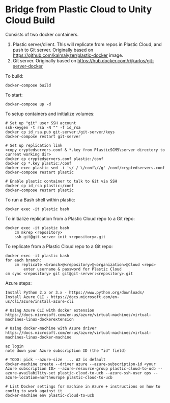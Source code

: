 # Bridge from Plastic Cloud to Unity Cloud Build

Consists of two docker containers.

1. Plastic server/client. This will replicate from repos in Plastic Cloud, and push to Git server. Originally based on https://github.com/kalmalyzer/plastic-docker image.
2. Git server. Originally based on https://hub.docker.com/r/jkarlos/git-server-docker

To build:

	docker-compose build

To start:

	docker-compose up -d

To setup containers and initialize volumes:

	# Set up "git" user SSH account
	ssh-keygen -t rsa -N "" -f id_rsa
	docker cp id_rsa.pub git-server:/git-server/keys	
	docker-compose restart git-server

	# Set up replication link
	<copy cryptedservers.conf & *.key from PlasticSCM5\server directory to current working dir>
	docker cp cryptedservers.conf plastic:/conf
	docker cp *.key plastic:/conf
	docker exec plastic sed -i 's/ / \/conf\//g' /conf/cryptedservers.conf
	docker-compose restart plastic

	# Enable plastic container to talk to Git via SSH
	docker cp id_rsa plastic:/conf
	docker-compose restart plastic
	
To run a Bash shell within plastic:

	docker exec -it plastic bash


To initialize replication from a Plastic Cloud repo to a Git repo:

	docker exec -it plastic bash
		cm mkrep <repository>
		ssh git@git-server init <repository>.git

To replicate from a Plastic Cloud repo to a Git repo:

	docker exec -it plastic bash
	for each branch:
		cm replicate <branch>@<repository>@<organization>@Cloud <repo>
			enter username & password for Plastic Cloud
	cm sync <repository> git git@git-server:<repository>.git


Azure steps:

	Install Python 2.x or 3.x - https://www.python.org/downloads/
	Install Azure CLI - https://docs.microsoft.com/en-us/cli/azure/install-azure-cli

	# Using Azure CLI with docker extension
	https://docs.microsoft.com/en-us/azure/virtual-machines/virtual-machines-linux-dockerextension

	# Using docker-machine with Azure driver
	https://docs.microsoft.com/en-us/azure/virtual-machines/virtual-machines-linux-docker-machine

	az login
	note down your Azure subscription ID (the "id" field)

	# TODO: pick --azure-size  ... A2 is default
	docker-machine create --driver azure --azure-subscription-id <your Azure subscription ID> --azure-resource-group plastic-cloud-to-ucb --azure-availability-set plastic-cloud-to-ucb --azure-ssh-user ops --azure-location=northeurope plastic-cloud-to-ucb

	# List Docker settings for machine in Azure + instructions on how to config to work against it
	docker-machine env plastic-cloud-to-ucb
	
